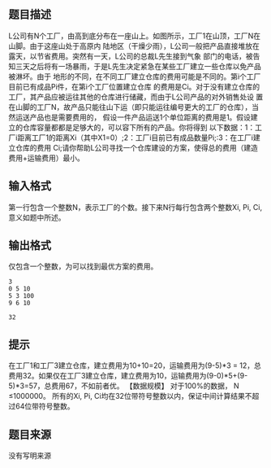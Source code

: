 


## 题目描述
L公司有N个工厂，由高到底分布在一座山上。如图所示，工厂1在山顶，工厂N在山脚。由于这座山处于高原内
陆地区（干燥少雨），L公司一般把产品直接堆放在露天，以节省费用。突然有一天，L公司的总裁L先生接到气象
部门的电话，被告知三天之后将有一场暴雨，于是L先生决定紧急在某些工厂建立一些仓库以免产品被淋坏。由于
地形的不同，在不同工厂建立仓库的费用可能是不同的。第i个工厂目前已有成品Pi件，在第i个工厂位置建立仓库
的费用是Ci。对于没有建立仓库的工厂，其产品应被运往其他的仓库进行储藏，而由于L公司产品的对外销售处设
置在山脚的工厂N，故产品只能往山下运（即只能运往编号更大的工厂的仓库），当然运送产品也是需要费用的，
假设一件产品运送1个单位距离的费用是1。假设建立的仓库容量都都是足够大的，可以容下所有的产品。你将得到
以下数据：1：工厂i距离工厂1的距离Xi（其中X1=0）;2：工厂i目前已有成品数量Pi;:3：在工厂i建立仓库的费用
Ci;请你帮助L公司寻找一个仓库建设的方案，使得总的费用（建造费用+运输费用）最小。
## 输入格式
第一行包含一个整数N，表示工厂的个数。接下来N行每行包含两个整数Xi, Pi, Ci, 意义如题中所述。
## 输出格式
仅包含一个整数，为可以找到最优方案的费用。

```input1
3
0 5 10
5 3 100
9 6 10

```

```output1
32
```

## 提示
在工厂1和工厂3建立仓库，建立费用为10+10=20，运输费用为(9-5)*3 = 12，总费用32。如果仅在工厂3建立仓库，建立费用为10，运输费用为(9-0)*5+(9-5)*3=57，总费用67，不如前者优。
【数据规模】
对于100%的数据， N ≤1000000。 所有的Xi, Pi, Ci均在32位带符号整数以内，保证中间计算结果不超过64位带符号整数。 
## 题目来源
没有写明来源


